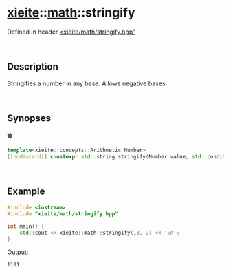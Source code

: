 # [xieite](../../xieite.md)\:\:[math](../../math.md)\:\:stringify
Defined in header [<xieite/math/stringify.hpp"](../../../include/xieite/math/stringify.hpp)

&nbsp;

## Description
Stringifies a number in any base. Allows negative bases.

&nbsp;

## Synopses
#### 1)
```cpp
template<xieite::concepts::Arithmetic Number>
[[nodiscard]] constexpr std::string stringify(Number value, std::conditional_t<std::integral<Number>, Number, std::make_signed_t<std::size_t>> radix = 10, const xieite::math::IntegerStringComponents& components = xieite::math::IntegerStringComponents()) noexcept;
```

&nbsp;

## Example
```cpp
#include <iostream>
#include "xieite/math/stringify.hpp"

int main() {
    std::cout << xieite::math::stringify(13, 2) << '\n';
}
```
Output:
```
1101
```
